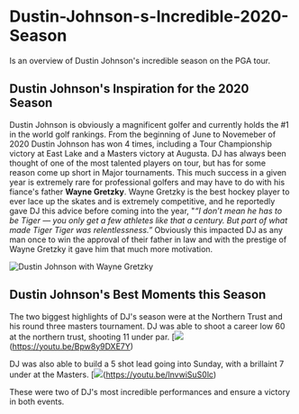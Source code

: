# Dustin-Johnson-s-Incredible-2020-Season
Is an overview of Dustin Johnson's incredible season on the PGA tour.

## Dustin Johnson's Inspiration for the 2020 Season
Dustin Johnson is obviously a magnificent golfer and currently holds the #1 in the world golf rankings. From the beginning of June to Novemeber of 2020 Dustin Johnson has won 4 times, including a Tour Championship victory at East Lake and a Masters victory at Augusta. DJ has always been thought of one of the most talented players on tour, but has for some reason come up short in Major tournaments. This much success in a given year is extremely rare for professional golfers and may have to do with his fiance's father **Wayne Gretzky**. Wayne Gretzky is the best hockey player to ever lace up the skates and is extremely competitive, and he reportedly gave DJ this advice before coming into the year, "*“I don’t mean he has to be Tiger — you only get a few athletes like that a century. But part of what made Tiger Tiger was relentlessness.”* Obviously this impacted DJ as any man once to win the approval of their father in law and with the prestige of Wayne Gretzky it gave him that much more motivation.

![Dustin Johnson with Wayne Gretzky](https://ftw.usatoday.com/wp-content/uploads/sites/90/2016/06/usp_pga__at_t_pebble_beach_national_pro-am_61792404.jpg?w=1000&h=600&crop=1)

## Dustin Johnson's Best Moments this Season
The two biggest highlights of DJ's season were at the Northern Trust and his round three masters tournament. DJ was able to shoot a career low 60 at the northern trust, shooting 11 under par.
[![](https://www.youtube.com/watch?v=Bpw8y9DXE7Y)(https://youtu.be/Bpw8y9DXE7Y)

DJ was also able to build a 5 shot lead going into Sunday, with a brillaint 7 under at the Masters.
[![](https://youtu.be/lnvwiSuS0lc)(https://youtu.be/lnvwiSuS0lc)

These were two of DJ's most incredible performances and ensure a victory in both events.
